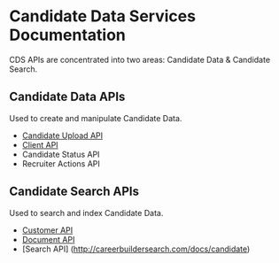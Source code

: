 # Candidate Data Services Documentation

CDS APIs are concentrated into two areas: Candidate Data & Candidate Search.

## Candidate Data APIs
Used to create and manipulate Candidate Data.
* [Candidate Upload API](/UploadAPI.md)
* [Client API](/ClientAPI.md)
* Candidate Status API
* Recruiter Actions API

## Candidate Search APIs
Used to search and index Candidate Data.
* [Customer API](/CustomerAPI.md)
* [Document API](/DocumentAPI.md)
* [Search API] (http://careerbuildersearch.com/docs/candidate)

